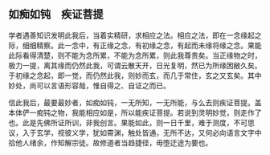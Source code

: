 ##  如痴如钝　疾证菩提

学者遇善知识发明此我后，当着实精研，求相应之法。相应之法，即在一念缘起之际，细细精察。此一念中，有正缘之念，有初缘之念，有起而未缘将缘之念。果能此际看得清楚，则不能为念所累，不能为念所累，则此我尊贵矣。当正缘物之时，极力一提，离其缘而仍然此我，可谓云散天开，日光复明，然已为所缘困敝久矣。于初缘之念起，即一觉，而仍然此我，则妙而玄，而几于常住，玄之又玄矣。其中妙处，尚可以言语形容哉，惟自得之、自证之而已。

信此我后，最要最妙者，如痴如钝，一无所知，一无所能，与么去则疾证菩提。盖本体俨一痴钝之物，我能相应如是，所以能疾证菩提。若说到灵明妙觉，则走作了也。此是先佛所证所训，非我创言。果能如此，则一日千里，难于测度，不可思议，入于玄学，视彼义学，犹如霄渊，触处皆通，无所不达，又何必向语言文字中拾他人绪余，作知解宗徒。故修道者当趋捷径，毋堕迂途为要也。
